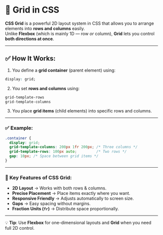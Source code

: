 # 🔸 Grid in CSS

**CSS Grid** is a powerful 2D layout system in CSS that allows you to arrange elements into **rows and columns** easily.  
Unlike **Flexbox** (which is mainly 1D — row *or* column), **Grid** lets you control **both directions at once**.

---

## ✅ How It Works:
1. You define a **grid container** (parent element) using:
```css
display: grid;
```
2. You set **rows and columns** using:
```css
grid-template-rows
grid-template-columns
```
3. You place **grid items** (child elements) into specific rows and columns.

---

### ✅ Example:
```css
.container {
  display: grid;
  grid-template-columns: 200px 1fr 200px; /* Three columns */
  grid-template-rows: 100px auto;         /* Two rows */
  gap: 10px; /* Space between grid items */
}
```

---

### 📌 Key Features of CSS Grid:
- **2D Layout** → Works with both rows & columns.
- **Precise Placement** → Place items exactly where you want.
- **Responsive Friendly** → Adjusts automatically to screen size.
- **Gaps** → Easy spacing without margins.
- **Fraction Units (`fr`)** → Distribute space proportionally.

---

💡 **Tip**: Use **Flexbox** for one-dimensional layouts and **Grid** when you need full 2D control.
